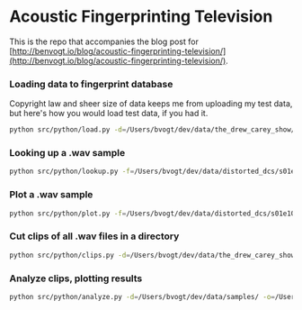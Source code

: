 # Acoustic Fingerprinting Television

This is the repo that accompanies the blog post for [http://benvogt.io/blog/acoustic-fingerprinting-television/](http://benvogt.io/blog/acoustic-fingerprinting-television/).


### Loading data to fingerprint database

Copyright law and sheer size of data keeps me from uploading my test data, but here's how you would load test data, if you had it.

```bash
python src/python/load.py -d=/Users/bvogt/dev/data/the_drew_carey_show/wav/
```


### Looking up a .wav sample

```bash
python src/python/lookup.py -f=/Users/bvogt/dev/data/distorted_dcs/s01e10_dist.wav
```


### Plot a .wav sample

```bash
python src/python/plot.py -f=/Users/bvogt/dev/data/distorted_dcs/s01e10_dist.wav
```


### Cut clips of all .wav files in a directory

```bash
python src/python/clips.py -d=/Users/bvogt/dev/data/the_drew_carey_show/wav/ -o=/Users/bvogt/dev/data/samples/
```


### Analyze clips, plotting results

```bash
python src/python/analyze.py -d=/Users/bvogt/dev/data/samples/ -o=/Users/bvogt/dev/data/samples/
```
